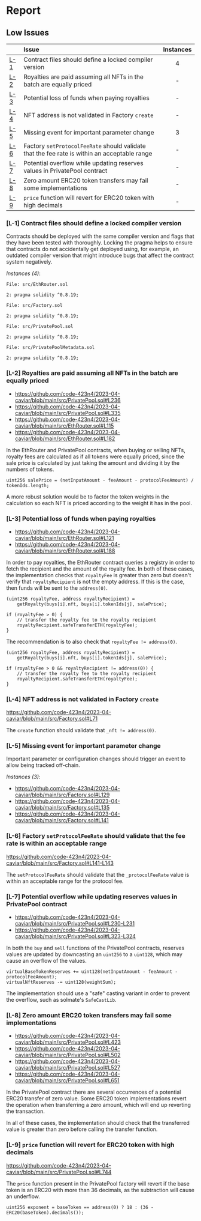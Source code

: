 # Report


## Low Issues

| |Issue|Instances|
|-|:-|:-:|
| [L-1](#L-1) | Contract files should define a locked compiler version | 4 |
| [L-2](#L-2) | Royalties are paid assuming all NFTs in the batch are equally priced | - |
| [L-3](#L-3) | Potential loss of funds when paying royalties | - |
| [L-4](#L-4) | NFT address is not validated in Factory `create` | - |
| [L-5](#L-5) | Missing event for important parameter change | 3 |
| [L-6](#L-6) | Factory `setProtocolFeeRate` should validate that the fee rate is within an acceptable range | - |
| [L-7](#L-7) | Potential overflow while updating reserves values in PrivatePool contract | - |
| [L-8](#L-8) | Zero amount ERC20 token transfers may fail some implementations | - |
| [L-9](#L-9) | `price` function will revert for ERC20 token with high decimals | - |


### <a name="L-1"></a>[L-1] Contract files should define a locked compiler version
Contracts should be deployed with the same compiler version and flags that they have been tested with thoroughly. Locking the pragma helps to ensure that contracts do not accidentally get deployed using, for example, an outdated compiler version that might introduce bugs that affect the contract system negatively.

*Instances (4)*:
```solidity
File: src/EthRouter.sol

2: pragma solidity ^0.8.19;

```

```solidity
File: src/Factory.sol

2: pragma solidity ^0.8.19;

```

```solidity
File: src/PrivatePool.sol

2: pragma solidity ^0.8.19;

```

```solidity
File: src/PrivatePoolMetadata.sol

2: pragma solidity ^0.8.19;

```

### <a name="L-2"></a>[L-2] Royalties are paid assuming all NFTs in the batch are equally priced

- https://github.com/code-423n4/2023-04-caviar/blob/main/src/PrivatePool.sol#L236
- https://github.com/code-423n4/2023-04-caviar/blob/main/src/PrivatePool.sol#L335
- https://github.com/code-423n4/2023-04-caviar/blob/main/src/EthRouter.sol#L115
- https://github.com/code-423n4/2023-04-caviar/blob/main/src/EthRouter.sol#L182

In the EthRouter and PrivatePool contracts, when buying or selling NFTs, royalty fees are calculated as if all tokens were equally priced, since the sale price is calculated by just taking the amount and dividing it by the numbers of tokens.

```solidity
uint256 salePrice = (netInputAmount - feeAmount - protocolFeeAmount) / tokenIds.length;
```

A more robust solution would be to factor the token weights in the calculation so each NFT is priced according to the weight it has in the pool.

### <a name="L-3"></a>[L-3] Potential loss of funds when paying royalties

- https://github.com/code-423n4/2023-04-caviar/blob/main/src/EthRouter.sol#L121
- https://github.com/code-423n4/2023-04-caviar/blob/main/src/EthRouter.sol#L188

In order to pay royalties, the EthRouter contract queries a registry in order to fetch the recipient and the amount of the royalty fee. In both of these cases, the implementation checks that `royaltyFee` is greater than zero but doesn't verify that `royaltyRecipient` is not the empty address. If this is the case, then funds will be sent to the `address(0)`.

```solidity
(uint256 royaltyFee, address royaltyRecipient) =
    getRoyalty(buys[i].nft, buys[i].tokenIds[j], salePrice);

if (royaltyFee > 0) {
    // transfer the royalty fee to the royalty recipient
    royaltyRecipient.safeTransferETH(royaltyFee);
}
```

The recommendation is to also check that `royaltyFee != address(0)`.

```solidity
(uint256 royaltyFee, address royaltyRecipient) =
    getRoyalty(buys[i].nft, buys[i].tokenIds[j], salePrice);

if (royaltyFee > 0 && royaltyRecipient != address(0)) {
    // transfer the royalty fee to the royalty recipient
    royaltyRecipient.safeTransferETH(royaltyFee);
}
```

### <a name="L-4"></a>[L-4] NFT address is not validated in Factory `create`

https://github.com/code-423n4/2023-04-caviar/blob/main/src/Factory.sol#L71

The `create` function should validate that `_nft != address(0)`.

### <a name="L-5"></a>[L-5] Missing event for important parameter change

Important parameter or configuration changes should trigger an event to allow being tracked off-chain.

*Instances (3)*:

- https://github.com/code-423n4/2023-04-caviar/blob/main/src/Factory.sol#L129
- https://github.com/code-423n4/2023-04-caviar/blob/main/src/Factory.sol#L135
- https://github.com/code-423n4/2023-04-caviar/blob/main/src/Factory.sol#L141

### <a name="L-6"></a>[L-6] Factory `setProtocolFeeRate` should validate that the fee rate is within an acceptable range

https://github.com/code-423n4/2023-04-caviar/blob/main/src/Factory.sol#L141-L143

The `setProtocolFeeRate` should validate that the `_protocolFeeRate` value is within an acceptable range for the protocol fee.

### <a name="L-7"></a>[L-7] Potential overflow while updating reserves values in PrivatePool contract

- https://github.com/code-423n4/2023-04-caviar/blob/main/src/PrivatePool.sol#L230-L231
- https://github.com/code-423n4/2023-04-caviar/blob/main/src/PrivatePool.sol#L323-L324

In both the `buy` and `sell` functions of the PrivatePool contracts, reserves values are updated by downcasting an `uint256` to a `uint128`, which may cause an overflow of the values.

```solidity
virtualBaseTokenReserves += uint128(netInputAmount - feeAmount - protocolFeeAmount);
virtualNftReserves -= uint128(weightSum);
```

The implementation should use a "safe" casting variant in order to prevent the overflow, such as solmate's `SafeCastLib`.

### <a name="L-8"></a>[L-8] Zero amount ERC20 token transfers may fail some implementations

- https://github.com/code-423n4/2023-04-caviar/blob/main/src/PrivatePool.sol#L423
- https://github.com/code-423n4/2023-04-caviar/blob/main/src/PrivatePool.sol#L502
- https://github.com/code-423n4/2023-04-caviar/blob/main/src/PrivatePool.sol#L527
- https://github.com/code-423n4/2023-04-caviar/blob/main/src/PrivatePool.sol#L651

In the PrivatePool contract there are several occurrences of a potential ERC20 transfer of zero value. Some ERC20 token implementations revert the operation when transferring a zero amount, which will end up reverting the transaction.

In all of these cases, the implementation should check that the transferred value is greater than zero before calling the transfer function.

### <a name="L-9"></a>[L-9] `price` function will revert for ERC20 token with high decimals

https://github.com/code-423n4/2023-04-caviar/blob/main/src/PrivatePool.sol#L744

The `price` function present in the PrivatePool factory will revert if the base token is an ERC20 with more than 36 decimals, as the subtraction will cause an underflow.

```solidity
uint256 exponent = baseToken == address(0) ? 18 : (36 - ERC20(baseToken).decimals());
```
